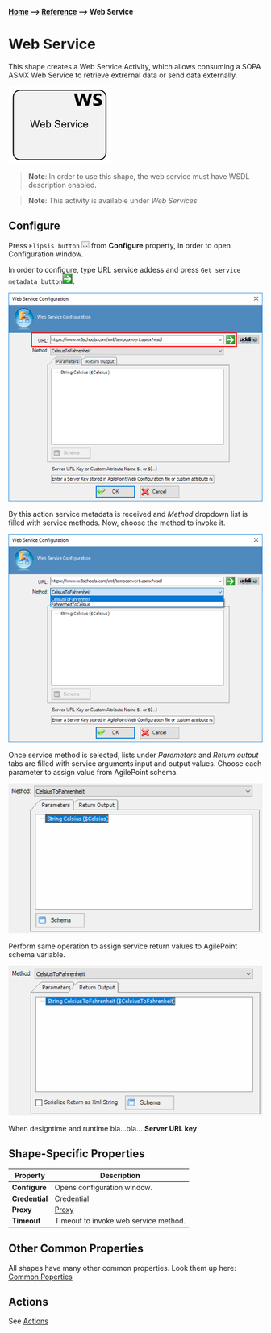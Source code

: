 __[Home](/) --> [Reference](/ref) --> Web Service__

# Web Service

This shape creates a Web Service Activity, which allows consuming a SOPA ASMX Web Service to retrieve extrernal data or send data externally.

![Web Service](media/WebService.png)

> **Note**: In order to use this shape, the web service must have WSDL description enabled.

> **Note**: This activity is available under *Web Services*
 
## Configure

Press `Elipsis button` ![](media/elipsisButton.png) from **Configure** property, in order to open Configuration window.

In order to configure, type URL service addess and press `Get service metadata button`![](media/WebServiceConfig02.png).

![Web Service](media/WebServiceConfig01.png)

By this action service metadata is received and *Method* dropdown list is filled with service methods. Now, choose the method to invoke it.

![Web Service](media/WebServiceConfig03.png)

Once service method is selected, lists under *Paremeters* and *Return output* tabs are filled with service  arguments input and output values. Choose each parameter to assign value from AgilePoint schema.

![Web Service](media/WebServiceConfig04.png)

Perform same operation to assign service return values to AgilePoint schema variable.

![Web Service](media/WebServiceConfig05.png)

When designtime and runtime bla...bla...
**Server URL key**


## Shape-Specific Properties

| Property | Description |
| -------- | ----------- |
| **Configure** | Opens configuration window.|
| **Credential** | [Credential](common/credentials.md) |
| **Proxy** | [Proxy](common/proxy.md) |
| **Timeout** | Timeout to invoke web service method. |


## Other Common Properties
All shapes have many other common properties. Look them up here: [Common Poperties](common/README.md)

## Actions
See [Actions](common/Actions.md)
